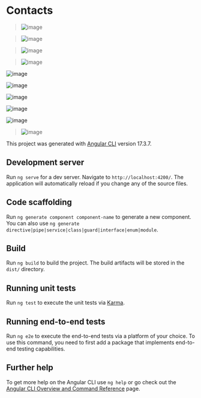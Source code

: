 # Contacts


>![image](https://github.com/ehueni1982/ContactFront/assets/157939806/f011bdb4-f03f-43d5-8815-3341c8cd0b33)

>![image](https://github.com/ehueni1982/ContactFront/assets/157939806/025fc8a4-3d67-4683-9492-de95843ac6a7)



>![image](https://github.com/ehueni1982/ContactFront/assets/157939806/475859de-332c-4268-8fb9-954299c01418)


>![image](https://github.com/ehueni1982/ContactFront/assets/157939806/30d530bd-dbb8-42ab-a15d-fad59184da89)


![image](https://github.com/ehueni1982/ContactFront/assets/157939806/f011bdb4-f03f-43d5-8815-3341c8cd0b33)

![image](https://github.com/ehueni1982/ContactFront/assets/157939806/025fc8a4-3d67-4683-9492-de95843ac6a7)



![image](https://github.com/ehueni1982/ContactFront/assets/157939806/475859de-332c-4268-8fb9-954299c01418)


![image](https://github.com/ehueni1982/ContactFront/assets/157939806/30d530bd-dbb8-42ab-a15d-fad59184da89)



![image](https://github.com/ehueni1982/ContactFront/assets/157939806/27aadb5e-5f03-484f-bc92-95abb0653945)

>![image](https://github.com/ehueni1982/ContactFront/assets/157939806/27aadb5e-5f03-484f-bc92-95abb0653945)


This project was generated with [Angular CLI](https://github.com/angular/angular-cli) version 17.3.7.

## Development server

Run `ng serve` for a dev server. Navigate to `http://localhost:4200/`. The application will automatically reload if you change any of the source files.

## Code scaffolding

Run `ng generate component component-name` to generate a new component. You can also use `ng generate directive|pipe|service|class|guard|interface|enum|module`.

## Build

Run `ng build` to build the project. The build artifacts will be stored in the `dist/` directory.

## Running unit tests

Run `ng test` to execute the unit tests via [Karma](https://karma-runner.github.io).

## Running end-to-end tests

Run `ng e2e` to execute the end-to-end tests via a platform of your choice. To use this command, you need to first add a package that implements end-to-end testing capabilities.

## Further help

To get more help on the Angular CLI use `ng help` or go check out the [Angular CLI Overview and Command Reference](https://angular.io/cli) page.
